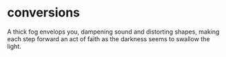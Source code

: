 # conversions

A thick fog envelops you, dampening sound and distorting shapes, making each step forward an act of faith as the darkness seems to swallow the light.
